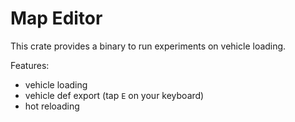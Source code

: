 # Map Editor

This crate provides a binary to run experiments on vehicle loading.

Features:

- vehicle loading
- vehicle def export (tap `E` on your keyboard)
- hot reloading
